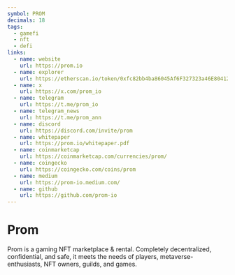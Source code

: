 ```yaml
---
symbol: PROM
decimals: 18
tags:
  - gamefi
  - nft
  - defi
links:
  - name: website
    url: https://prom.io
  - name: explorer
    url: https://etherscan.io/token/0xfc82bb4ba86045Af6F327323a46E80412b91b27d
  - name: x
    url: https://x.com/prom_io
  - name: telegram
    url: https://t.me/prom_io
  - name: telegram_news
    url: https://t.me/prom_ann
  - name: discord
    url: https://discord.com/invite/prom
  - name: whitepaper
    url: https://prom.io/whitepaper.pdf
  - name: coinmarketcap
    url: https://coinmarketcap.com/currencies/prom/
  - name: coingecko
    url: https://coingecko.com/coins/prom
  - name: medium
    url: https://prom-io.medium.com/
  - name: github
    url: https://github.com/prom-io
---
```


# Prom

Prom is a gaming NFT marketplace & rental. Completely decentralized, confidential, and safe, it meets the needs of players, metaverse-enthusiasts, NFT owners, guilds, and games.
